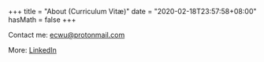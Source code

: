 +++
title = "About (Curriculum Vitæ)"
date = "2020-02-18T23:57:58+08:00"
hasMath = false
+++

Contact me: ecwu@protonmail.com

More: [LinkedIn](https://www.linkedin.com/in/zhenghaowu/)
